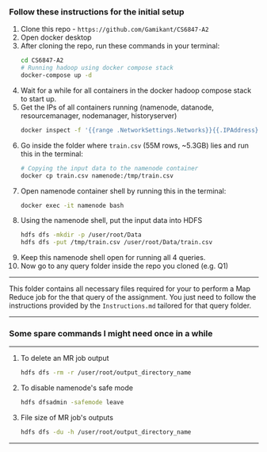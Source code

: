 ### Follow these instructions for the initial setup
1. Clone this repo - `https://github.com/Gamikant/CS6847-A2`
3. Open docker desktop
3. After cloning the repo, run these commands in your terminal:
    ```sh
    cd CS6847-A2
    # Running hadoop using docker compose stack
    docker-compose up -d
    ```
4. Wait for a while for all containers in the docker hadoop compose stack to start up.
5. Get the IPs of all containers running (namenode, datanode, resourcemanager, nodemanager, historyserver)
    ```sh
    docker inspect -f '{{range .NetworkSettings.Networks}}{{.IPAddress}}{{end}}' <container_name>
    ```
5. Go inside the folder where `train.csv` (55M rows, ~5.3GB) lies and run this in the terminal:
    ```sh
    # Copying the input data to the namenode container
    docker cp train.csv namenode:/tmp/train.csv
    ```
6. Open namenode container shell by running this in the terminal:
    ```sh
    docker exec -it namenode bash
    ```
6. Using the namenode shell, put the input data into HDFS
    ```sh
    hdfs dfs -mkdir -p /user/root/Data
    hdfs dfs -put /tmp/train.csv /user/root/Data/train.csv
    ```
7. Keep this namenode shell open for running all 4 queries. 
8. Now go to any query folder inside the repo you cloned (e.g. Q1)
***
This folder contains all necessary files required for your to perform a Map Reduce job for the that query of the assignment. You just need to follow the instructions provided by the `Instructions.md` tailored for that query folder.
***
### Some spare commands I might need once in a while
***
1. To delete an MR job output
    ```sh
    hdfs dfs -rm -r /user/root/output_directory_name
    ```

2. To disable namenode's safe mode
    ```sh
    hdfs dfsadmin -safemode leave
    ```

3. File size of MR job's outputs
    ```sh
    hdfs dfs -du -h /user/root/output_directory_name
    ```
***
